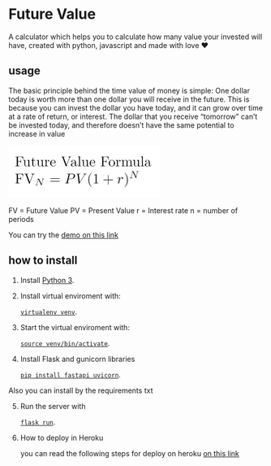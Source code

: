 # Future Value
A calculator which helps you to calculate how many value your invested will have, created with python, javascript and made with love ♥ 

## usage
The basic principle behind the time value of money is simple: One dollar today is worth more than one dollar you will receive in the future. This is because you can invest the dollar you have today, and it can grow over time at a rate of return, or interest. The dollar that you receive “tomorrow” can’t be invested today, and therefore doesn’t have the same potential to increase in value

<img src="static/future_value.png" width="300px"/> 

FV = Future Value
PV = Present Value
r = Interest rate
n = number of periods


You can try the [demo on this link](https://enigmatic-cliffs-29959.herokuapp.com/)


## how to install 

1. Install  [Python 3](https://www.python.org/downloads/).
2. Install virtual enviroment with:

    [`virtualenv venv`](#code).

3. Start the virtual enviroment with:

    [`source venv/bin/activate`](#code).

4. Install Flask and gunicorn libraries

    [`pip install fastapi uvicorn`](#code).

 Also you can install by the requirements txt

5. Run the server with

    [`flask run`](#code).

6. How to deploy in Heroku

    you can read the following steps for deploy on heroku  [on this link ](https://www.digitalocean.com/community/tutorials/how-to-make-a-web-application-using-flask-in-python-3-es)